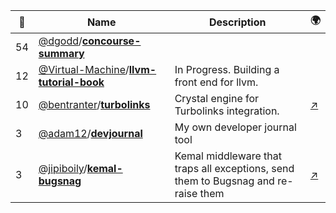 |:star2: | Name | Description | 🌍|
|---|---|---|---|
|54|[@dgodd](https://github.com/dgodd)/[**concourse-summary**](https://github.com/dgodd/concourse-summary)|||
|12|[@Virtual-Machine](https://github.com/Virtual-Machine)/[**llvm-tutorial-book**](https://github.com/Virtual-Machine/llvm-tutorial-book)|In Progress. Building a front end for llvm.||
|10|[@bentranter](https://github.com/bentranter)/[**turbolinks**](https://github.com/bentranter/turbolinks)|Crystal engine for Turbolinks integration.|[:arrow_upper_right:](https://bentranter.github.io/turbolinks/)|
|3|[@adam12](https://github.com/adam12)/[**devjournal**](https://github.com/adam12/devjournal)|My own developer journal tool||
|3|[@jipiboily](https://github.com/jipiboily)/[**kemal-bugsnag**](https://github.com/jipiboily/kemal-bugsnag)|Kemal middleware that traps all exceptions, send them to Bugsnag and re-raise them|[:arrow_upper_right:](http://jipiboily.com/)|

